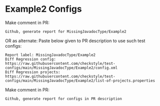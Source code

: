 # Example2 Configs
Make comment in PR:
```
Github, generate report for MissingJavadocType/Example2
```
OR as alternate:
Paste below given to PR description to use such test configs:
```
Report label: MissingJavadocType/Example2
Diff Regression config: https://raw.githubusercontent.com/checkstyle/test-configs/main/MissingJavadocType/Example2/config.xml
Diff Regression projects: https://raw.githubusercontent.com/checkstyle/test-configs/main/MissingJavadocType/Example2/list-of-projects.properties
```
Make comment in PR:
```
Github, generate report for configs in PR description
```
